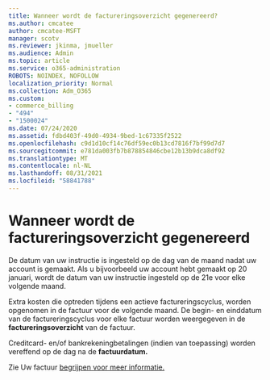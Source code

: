 ```yaml
---
title: Wanneer wordt de factureringsoverzicht gegenereerd?
ms.author: cmcatee
author: cmcatee-MSFT
manager: scotv
ms.reviewer: jkinma, jmueller
ms.audience: Admin
ms.topic: article
ms.service: o365-administration
ROBOTS: NOINDEX, NOFOLLOW
localization_priority: Normal
ms.collection: Adm_O365
ms.custom:
- commerce_billing
- "494"
- "1500024"
ms.date: 07/24/2020
ms.assetid: fdbd403f-49d0-4934-9bed-1c67335f2522
ms.openlocfilehash: c9d1d10cf14c76df59ec0b13cd7816f7bf99d7d7
ms.sourcegitcommit: e781da003fb7b878854846cbe12b13b9dca8df92
ms.translationtype: MT
ms.contentlocale: nl-NL
ms.lasthandoff: 08/31/2021
ms.locfileid: "58841788"
---
```

# <a name="when-is-the-billing-statement-generated"></a>Wanneer wordt de factureringsoverzicht gegenereerd

De datum van uw instructie is ingesteld op de dag van de maand nadat uw account is gemaakt. Als u bijvoorbeeld uw account hebt gemaakt op 20 januari, wordt de datum van uw instructie ingesteld op de 21e voor elke volgende maand.

Extra kosten die optreden tijdens een actieve factureringscyclus, worden opgenomen in de factuur voor de volgende maand. De begin- en einddatum van de factureringscyclus voor elke factuur worden weergegeven in de **factureringsoverzicht** van de factuur.

Creditcard- en/of bankrekeningbetalingen (indien van toepassing) worden vereffend op de dag na de **factuurdatum.**
  
Zie Uw factuur [begrijpen voor meer informatie.](https://docs.microsoft.com/microsoft-365/commerce/billing-and-payments/understand-your-invoice2)